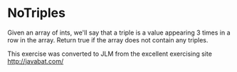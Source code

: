# NoTriples #
Given an
array of ints, we'll say that a triple is a value appearing 3 times in
a row in the array. Return true if the array does not contain any
triples.

This exercise was converted to JLM from the excellent exercising site http://javabat.com/

